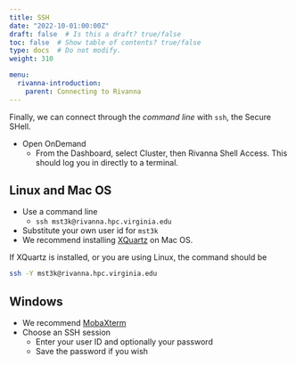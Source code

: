 ```yaml
---
title: SSH
date: "2022-10-01:00:00Z"
draft: false  # Is this a draft? true/false
toc: false  # Show table of contents? true/false
type: docs  # Do not modify.
weight: 310

menu:
  rivanna-introduction:
    parent: Connecting to Rivanna
---
```


Finally, we can connect through the _command line_ with `ssh`, the Secure SHell.

* Open OnDemand
   * From the Dashboard, select Cluster, then Rivanna Shell Access. This should log you in directly to a terminal.

## Linux and Mac OS
   * Use a command line
      * `ssh mst3k@rivanna.hpc.virginia.edu`
   * Substitute your own user id for `mst3k`
   * We recommend installing [XQuartz](https://www.xquartz.org/) on Mac OS.

If XQuartz is installed, or you are using Linux, the command should be
```bash
ssh -Y mst3k@rivanna.hpc.virginia.edu
```

## Windows
   * We recommend [MobaXterm](https://mobaxterm.mobatek.net/)
   * Choose an SSH session
       * Enter your user ID and optionally your password
       * Save the password if you wish
